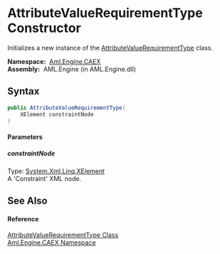AttributeValueRequirementType Constructor
=========================================
Initializes a new instance of the [AttributeValueRequirementType][1] class.

  **Namespace:**  [Aml.Engine.CAEX][2]  
  **Assembly:**  AML.Engine (in AML.Engine.dll)

Syntax
------

```csharp
public AttributeValueRequirementType(
	XElement constraintNode
)
```

#### Parameters

##### *constraintNode*
Type: [System.Xml.Linq.XElement][3]  
A 'Constraint' XML node.


See Also
--------

#### Reference
[AttributeValueRequirementType Class][1]  
[Aml.Engine.CAEX Namespace][2]  

[1]: README.md
[2]: ../README.md
[3]: https://docs.microsoft.com/dotnet/api/system.xml.linq.xelement
[4]: https://www.automationml.org
[5]: ../../icons/logoShade.png